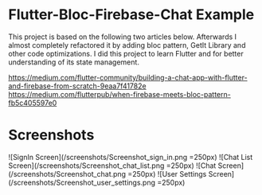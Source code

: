 # Flutter-Bloc-Firebase-Chat Example
This project is based on the following two articles below. Afterwards I almost completely refactored it by adding bloc pattern, GetIt Library and other code optimizations. I did this project to learn Flutter and for better understanding of its state management.

https://medium.com/flutter-community/building-a-chat-app-with-flutter-and-firebase-from-scratch-9eaa7f41782e
https://medium.com/flutterpub/when-firebase-meets-bloc-pattern-fb5c405597e0

# Screenshots
![SignIn Screen](/screenshots/Screenshot_sign_in.png =250px) ![Chat List Screen](/screenshots/Screenshot_chat_list.png =250px) ![Chat Screen](/screenshots/Screenshot_chat.png =250px) ![User Settings Screen](/screenshots/Screenshot_user_settings.png =250px) 
